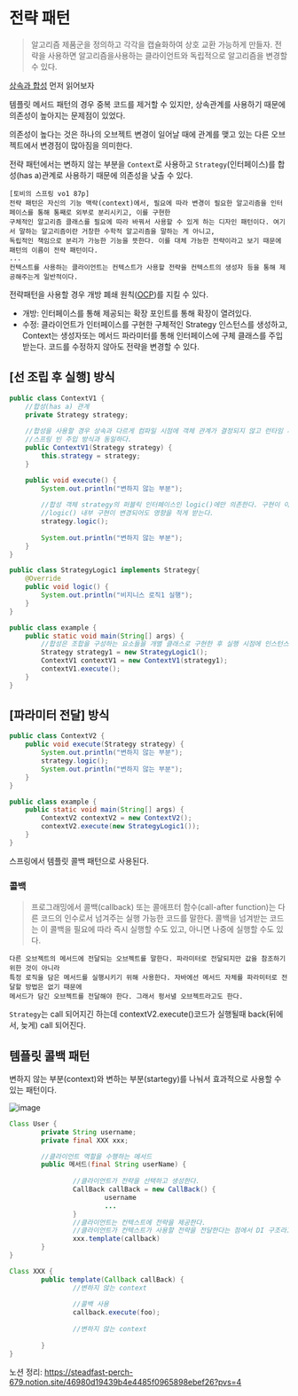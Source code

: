 # 전략 패턴

> 알고리즘 제품군을 정의하고 각각을 캡슐화하여 상호 교환 가능하게 만들자. 
전략을 사용하면 알고리즘을사용하는 클라이언트와 독립적으로 알고리즘을 변경할 수 있다.

[상속과 합성](https://github.com/legowww/object-study#chapter11-%ED%95%A9%EC%84%B1%EA%B3%BC-%EC%9C%A0%EC%97%B0%ED%95%9C-%EC%84%A4%EA%B3%84) 먼저 읽어보자

템플릿 메서드 패턴의 경우 중복 코드를 제거할 수 있지만, 상속관계를 사용하기 때문에 의존성이 높아지는 문제점이 있었다. 

의존성이 높다는 것은 하나의 오브젝트 변경이 일어날 때에 관계를 맺고 있는 다른 오브젝트에서 변경점이 많아짐을 의미한다.


전략 패턴에서는 변하지 않는 부분을 `Context`로 사용하고 `Strategy`(인터페이스)를 합성(has a)관계로 사용하기 때문에 의존성을 낮출 수 있다.

```
[토비의 스프링 vo1 87p]
전략 패턴은 자신의 기능 맥락(context)에서, 필요에 따라 변경이 필요한 알고리즘을 인터페이스를 통해 통째로 외부로 분리시키고, 이를 구현한
구체적인 알고리즘 클래스를 필요에 따라 바꿔서 사용할 수 있게 하는 디자인 패턴이다. 여기서 말하는 알고리즘이란 거창한 수학적 알고리즘을 말하는 게 아니고,
독립적인 책임으로 분리가 가능한 기능을 뜻한다. 이를 대체 가능한 전략이라고 보기 때문에 패턴의 이름이 전략 패턴이다.
...
컨텍스트를 사용하는 클라이언트는 컨텍스트가 사용할 전략을 컨텍스트의 생성자 등을 통해 제공해주는게 일반적이다.
```

전략패턴을 사용할 경우 개방 폐쇄 원칙([OCP](https://github.com/legowww/object-study#chapter9-%EC%9C%A0%EC%97%B0%ED%95%9C-%EC%84%A4%EA%B3%84))를 지킬 수 있다. 
- 개방: 인터페이스를 통해 제공되는 확장 포인트를 통해 확장이 열려있다.
- 수정: 클라이언트가 인터페이스를 구현한 구체적인 Strategy 인스턴스를 생성하고, Context는 생성자또는 메서드 파라미터를 통해 인터페이스에 구체 클래스를 주입받는다. 
        코드를 수정하지 않아도 전략을 변경할 수 있다. 

## [선 조립 후 실행] 방식
```java
public class ContextV1 {
    //합성(has a) 관계
    private Strategy strategy; 
    
    //합성을 사용할 경우 상속과 다르게 컴파일 시점에 객체 관계가 결정되지 않고 런타임 시점에 생성자를 통해 주입받을 수 있다.
    //스프링 빈 주입 방식과 동일하다.
    public ContextV1(Strategy strategy) {
        this.strategy = strategy; 
    }

    public void execute() {
        System.out.println("변하지 않는 부분");
        
        //합성 객체 strategy의 퍼블릭 인터페이스인 logic()에만 의존한다. 구현이 아닌 인터페이스에 의존하기 때문에 결합도가 낮다.
        //logic() 내부 구현이 변경되어도 영향을 적게 받는다.
        strategy.logic(); 
        
        System.out.println("변하지 않는 부분");
    }
}

public class StrategyLogic1 implements Strategy{
    @Override
    public void logic() {
        System.out.println("비지니스 로직1 실행");
    }
}

public class example {
    public static void main(String[] args) {
        //합성은 조합을 구성하는 요소들을 개별 클래스로 구현한 후 실행 시점에 인스턴스를 조립하는 방법을 사용하는 것이다.
        Strategy strategy1 = new StrategyLogic1();
        ContextV1 contextV1 = new ContextV1(strategy1);
        contextV1.execute();
    }
}
```
## [파라미터 전달] 방식 
```java
public class ContextV2 {
    public void execute(Strategy strategy) {
        System.out.println("변하지 않는 부분");
        strategy.logic(); 
        System.out.println("변하지 않는 부분");
    }
}

public class example {
    public static void main(String[] args) {
        ContextV2 contextV2 = new ContextV2();
        contextV2.execute(new StrategyLogic1());
    }
}
```
스프링에서 템플릿 콜백 패턴으로 사용된다.

### 콜백
> 프로그래밍에서 콜백(callback) 또는 콜애프터 함수(call-after function)는 다른 코드의 인수로서
넘겨주는 실행 가능한 코드를 말한다. 콜백을 넘겨받는 코드는 이 콜백을 필요에 따라 즉시 실행할 수도
있고, 아니면 나중에 실행할 수도 있다. 
```
다른 오브젝트의 메서드에 전달되는 오브젝트를 말한다. 파라미터로 전달되지만 값을 참조하기 위한 것이 아니라
특정 로직을 담은 메서드를 실행시키기 위해 사용한다. 자바에선 메서드 자체를 파라미터로 전달할 방법은 없기 때문에
메서드가 담긴 오브젝트를 전달해야 한다. 그래서 펑서녈 오브젝트라고도 한다.
```
`Strategy`는 call 되어지긴 하는데 contextV2.execute()코드가 실행될때 back(뒤에서, 늦게) call 되어진다.


## 템플릿 콜백 패턴

변하지 않는 부분(context)와 변하는 부분(startegy)를 나눠서 효과적으로 사용할 수 있는 패턴이다.


![image](https://user-images.githubusercontent.com/70372188/215705387-d6a30719-07f8-49f1-95af-e2e52a3ce19e.png)

```java
Class User {
        private String username;
        private final XXX xxx;

        //클라이언트 역할을 수행하는 메서드
        public 메서드(final String userName) {
                
                //클라이언트가 전략을 선택하고 생성한다.
                CallBack callBack = new CallBack() {
                        username
                        ...
                }
                //클라이언트는 컨텍스트에 전략을 제공한다.
                //클라이언트가 컨텍스트가 사용할 전략을 전달한다는 점에서 DI 구조라고 이해할 수 있다.
                xxx.template(callback)
        }
}
```

```java
Class XXX {
        public template(Callback callBack) {
                //변하지 않는 context
                
                //콜백 사용 
                callback.execute(foo);
                
                //변하지 않는 context
        
        }
}
```
노션 정리:
https://steadfast-perch-679.notion.site/46980d19439b4e4485f0965898ebef26?pvs=4

